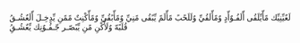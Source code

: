 
لَعٌيِّنِيِّك مًأّيِّلَقُى أّلَفُـوٌأّدٍ وٌمًأّلَقُيِّ وٌلَلَحًبً مًأّلَمً يِّبًقُى مًنِيِّ وٌمًأّبًقُيِّ وٌمًأّکْنِتٌ مًمًنِ يِّدٍخِـلَ أّلَعٌشُـقُ قُلَبًهّ وٌلَأّکْنِ مًنِ يِّبًصّـر جّـفُـوٌنِك يِّعٌشُـقُِ

